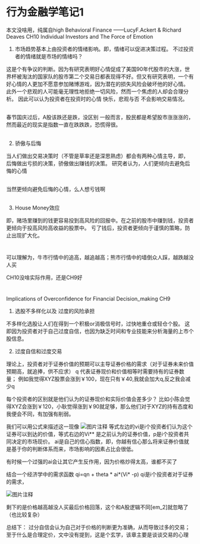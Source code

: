 # 行为金融学笔记1 

本文没啥用，纯属自high
Behavioral Finance ——LucyF.Ackert & Richard Deaves
CH10 Individual Investors and The Force of Emotion

1. 市场趋势基本上由投资者的情绪影响。即，情绪可以促进决策过程。 不过投资者的情绪就是市场的情绪吗？

这是个有争议的判断。因为有研究表明好心情促成了美国90年代股市的大涨，世界杯被淘汰的国家队的股市第二个交易日都表现得不好。但又有研究表明，一个有好心情的人更加不愿意参加赌博游戏，因为潜在的损失风险会破坏他的好心情。
此外一个悲观的人可能毫无理性地拒绝一切风险，然而一个焦虑的人却会合理分析。
因此可以认为投资者在投资时的心情 快乐，悲观与否 不会影响交易情况。
##
春节国庆过后，A股该跌还是跌，没区别
一般而言，股民都是希望股市涨涨涨的，然而最近的现实是指数一直在跌跌跌，恐慌得很。
##

2. 骄傲与后悔

当人们做出交易决策时（不管是草率还是深思熟虑）都会有两种心情主导，即，
后悔做出亏损的决策，骄傲做出赚钱的决策。 
研究者认为，人们更倾向去避免后悔的心情
##
当然更倾向避免后悔的心情，么人想亏钱啊
##

3. House Money效应

即，赌场里赚到的钱更容易投到高风险的回报中。在之前的股市中赚到钱，投资者更倾向于投高风险高收益的股票中。
亏了钱后，投资者更倾向于谨慎的策略，防止出现扩大化。
#
可以理解为，牛市行情中的追高，越追越高；熊市行情中的墙倒众人踩，越跌越没人买

CH10没啥实际作用，还是CH9好
#
Implications of Overconfidence for Financial Decision_making
CH9
1. 选股不多样化以及 过度的风险承担

不多样化选股让人们在得到一个积极or消极信号时，过快地重仓或轻仓个股。 这即因为投资者对于自己过度自信，也因为缺乏时间和专业技能来分析海量的上市个股信息。

2. 过度自信和过度交易

理论上，投资者对于证券价值的预期可以主导证券价格的需求（对于证券未来价值预期高，就追捧，供不应求）
q 代表证券现价和价值相等时需要持有的证券数量； 例如我觉得XYZ股票会涨到￥100，现在只有￥40,我就会加大q,反之我会减少q

每个投资者的区别就是他们认为的证券现价和实际价值会差多少？ 比如小陈会觉得XYZ会涨到￥120，小耿觉得涨到￥90就足够，那么他们对于XYZ的持有态度和我便会不同，有加强有削弱。

我们可以用公式来描述这一现像
 ![图片注释](http://storage-uqer.datayes.com/562b525bf9f06c4ca72fb6d2/7cc816c8-9958-11e8-ac36-0242ac140002)
等式左边的vi是i个投资者们认为这个证券可以到达的价值，等式右边的Vi** 是之前认为的证券价值，p是i个投资者共同决定的市场现价。 ai是自己的信心指数，即，你越有信心那么将来证券价值就是基于你的判断体系而来，市场影响的因素占比会很低。

有时候一个过强的ai会让其它产生反作用，因为价格炒得太高，谁都不买了

结合一个经济学中的需求函数
qi=qn + theta * ai*(Vi* -p)
qi是i个投资者对于证券的需求，
 
![图片注释](http://storage-uqer.datayes.com/562b525bf9f06c4ca72fb6d2/513e35c6-995f-11e8-898f-0242ac140002)

剩下的是价格越高越没人买最后价格回落，这个和A股逻辑不同[em_2]就忽略了（也比较复杂）

总结下：
过分自信会认为自己对于价格的判断更为准确，从而导致过多的交易；
至于什么是合理定价，文中没有提到，这是个玄学，该章主要是谈谈交易的心理